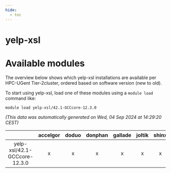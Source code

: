 ```yaml
---
hide:
  - toc
---
```


yelp-xsl
========

# Available modules


The overview below shows which yelp-xsl installations are available per HPC-UGent Tier-2cluster, ordered based on software version (new to old).

To start using yelp-xsl, load one of these modules using a `module load` command like:

```shell
module load yelp-xsl/42.1-GCCcore-12.3.0
```

*(This data was automatically generated on Wed, 04 Sep 2024 at 14:29:20 CEST)*  

| |accelgor|doduo|donphan|gallade|joltik|shinx|skitty|
| :---: | :---: | :---: | :---: | :---: | :---: | :---: | :---: |
|yelp-xsl/42.1-GCCcore-12.3.0|x|x|x|x|x|x|x|

